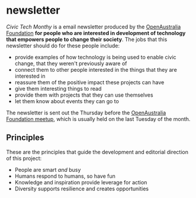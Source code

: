 # newsletter

*Civic Tech Monthy* is a email newsletter produced by the [OpenAustralia Foundation](oaf.org.au) **for people who are interested in development of technology that empowers people to change their society**. The jobs that this newsletter should do for these people include:

* provide examples of how technology is being used to enable civic change, that they weren't previously aware of
* connect them to other people interested in the things that they are interested in
* reassure them of the positive impact these projects can have
* give them interesting things to read
* provide them with projects that they can use themselves
* let them know about events they can go to

The newsletter is sent out the Thursday before the [OpenAustralia Foundation meetup](http://www.meetup.com/OpenAustralia-Foundation/), which is usually held on the last Tuesday of the month.

## Principles

These are the principles that guide the development and editorial direction of this project:

* People are smart *and* busy
* Humans respond to humans, so have fun
* Knowledge and inspiration provide leverage for action
* Diversity supports resilience and creates opportunities
